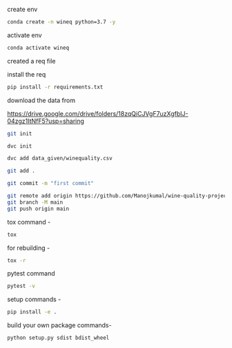 create env 

```bash
conda create -n wineq python=3.7 -y
```

activate env
```bash
conda activate wineq
```

created a req file

install the req
```bash
pip install -r requirements.txt
```
download the data from 

https://drive.google.com/drive/folders/18zqQiCJVgF7uzXgfbIJ-04zgz1ItNfF5?usp=sharing

```bash
git init
```
```bash
dvc init 
```
```bash
dvc add data_given/winequality.csv
```
```bash
git add .
```
```bash
git commit -m "first commit"
```
```bash
git remote add origin https://github.com/Manojkumal/wine-quality-project-using-mlops.git
git branch -M main
git push origin main
```
tox command -
```bash
tox
```
for rebuilding -
```bash
tox -r
```
pytest command
```bash
pytest -v
```
setup commands -
```bash
pip install -e . 
```
build your own package commands-
```bash
python setup.py sdist bdist_wheel
```